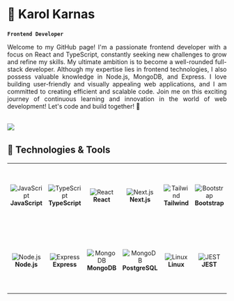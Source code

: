 # 👋 Karol Karnas

**`Frontend Developer `**

<div align="justify">Welcome to my GitHub page! I'm a passionate frontend developer with a focus on React and TypeScript, constantly seeking new challenges to grow and refine my skills. My ultimate ambition is to become a well-rounded full-stack developer. Although my expertise lies in frontend technologies, I also possess valuable knowledge in Node.js, MongoDB, and Express. I love building user-friendly and visually appealing web applications, and I am committed to creating efficient and scalable code. Join me on this exciting journey of continuous learning and innovation in the world of web development! Let's code and build together! 🚀</div>

<br /><a href="mailto:karol.karnas@gmail.com"><img src="https://img.shields.io/badge/Gmail-D14836?style=for-the-badge&logo=gmail&logoColor=white" height=25></a>

## 🔧 Technologies & Tools

<table>
  <tr>
      <td align="center" height="144" width="144">
      <img
        src="https://cdn.jsdelivr.net/gh/devicons/devicon/icons/typescript/typescript-plain.svg"
        width="64"
        height="64"
        alt="JavaScript"
      />
      <br /><strong>JavaScript</strong>
    </td>
    <td align="center" height="144" width="144">
      <img
        src="https://cdn.jsdelivr.net/gh/devicons/devicon/icons/javascript/javascript-original.svg"
        width="64"
        height="64"
        alt="TypeScript"
      />
      <br /><strong>TypeScript</strong>
    </td>
    <td align="center" height="144" width="144">
      <img
        src="https://cdn.jsdelivr.net/gh/devicons/devicon/icons/react/react-original.svg"
        width="64"
        height="64"
        alt="React"
      />
      <br /><strong>React</strong>
    </td>
    <td align="center" height="144" width="144">
      <img
        src="https://cdn.jsdelivr.net/gh/devicons/devicon/icons/nextjs/nextjs-original.svg"
        width="64"
        height="64"
        alt="Next.js"
      />
      <br /><strong>Next.js</strong>
    </td>
    <td align="center" height="144" width="144">
      <img
        src="https://cdn.jsdelivr.net/gh/devicons/devicon/icons/tailwindcss/tailwindcss-plain.svg"
        width="64"
        height="64"
        alt="Tailwind"
      />
      <br /><strong>Tailwind</strong>
    </td>
    <td align="center" height="144" width="144">
      <img
        src="https://cdn.jsdelivr.net/gh/devicons/devicon/icons/bootstrap/bootstrap-plain.svg"
        width="64"
        height="64"
        alt="Bootstrap"
      />
      <br /><strong>Bootstrap</strong>
    </td>
    <td align="center" height="144" width="144">
      <img
        src="https://cdn.jsdelivr.net/gh/devicons/devicon/icons/sass/sass-original.svg"
        width="64"
        height="64"
        alt="SASS"
      />
      <br /><strong>SASS</strong>
    </td>

  </tr>
  <tr>
    <td align="center" height="144" width="144">
      <img
        src="https://cdn.jsdelivr.net/gh/devicons/devicon/icons/nodejs/nodejs-original.svg"
        width="64"
        height="64"
        alt="Node.js"
      />
      <br /><strong>Node.js</strong>
    </td>
    <td align="center" height="144" width="144">
      <img
        src="https://cdn.jsdelivr.net/gh/devicons/devicon/icons/express/express-original.svg"
        width="64"
        height="64"
        alt="Express"
      />
      <br /><strong>Express</strong>
    </td>
    <td align="center" height="144" width="144">
      <img
        src="https://cdn.jsdelivr.net/gh/devicons/devicon/icons/mongodb/mongodb-original.svg"
        width="64"
        height="64"
        alt="MongoDB"
      />
      <br /><strong>MongoDB</strong>
    </td>
    <td align="center" height="144" width="144">
      <img
        src="https://cdn.jsdelivr.net/gh/devicons/devicon/icons/postgresql/postgresql-original.svg"
        width="64"
        height="64"
        alt="MongoDB"
      />
      <br /><strong>PostgreSQL</strong>
    </td>
    <td align="center" height="144" width="144">
      <img
src="https://cdn.jsdelivr.net/gh/devicons/devicon/icons/linux/linux-original.svg"
        width="64"
        height="64"
        alt="Linux"
      />
      <br /><strong>Linux</strong>
    </td>
           <td align="center" height="144" width="144">
      <img
      src="https://cdn.jsdelivr.net/gh/devicons/devicon/icons/jest/jest-plain.svg"
        width="64"
        height="64"
        alt="JEST"
      />
      <br /><strong>JEST</strong>
    </td>
    <td align="center" height="144" width="144">
      <img
      src="/cypress.svg"
        width="64"
        height="64"
        alt="Cypress"
      />
      <br /><strong>Cypress</strong>
    </td>
  </tr>
</table>

<!--
**KarolKarnas/KarolKarnas** is a ✨ _special_ ✨ repository because its `README.md` (this file) appears on your GitHub profile.

Here are some ideas to get you started:

- 🔭 I’m currently working on ...
- 🌱 I’m currently learning ...
- 👯 I’m looking to collaborate on ...
- 🤔 I’m looking for help with ...
- 💬 Ask me about ...
- 📫 How to reach me: ...
- 😄 Pronouns: ...
- ⚡ Fun fact: ...
-->
